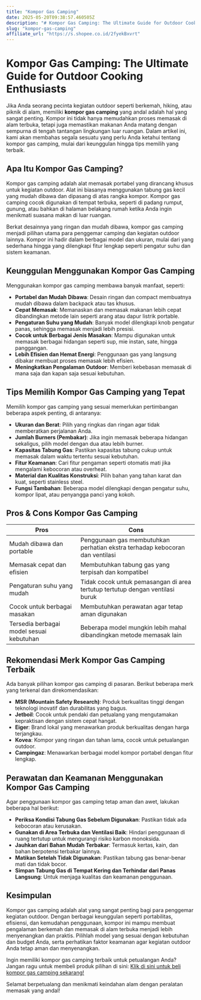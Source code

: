 ```yaml
---
title: "Kompor Gas Camping"
date: 2025-05-20T09:38:57.460505Z
description: "# Kompor Gas Camping: The Ultimate Guide for Outdoor Cooking Enthusiasts..."
slug: "kompor-gas-camping"
affiliate_url: "https://s.shopee.co.id/2fyekBxvrt"
---
```

# Kompor Gas Camping: The Ultimate Guide for Outdoor Cooking Enthusiasts

Jika Anda seorang pecinta kegiatan outdoor seperti berkemah, hiking, atau piknik di alam, memiliki **kompor gas camping** yang andal adalah hal yang sangat penting. Kompor ini tidak hanya memudahkan proses memasak di alam terbuka, tetapi juga memastikan makanan Anda matang dengan sempurna di tengah tantangan lingkungan luar ruangan. Dalam artikel ini, kami akan membahas segala sesuatu yang perlu Anda ketahui tentang kompor gas camping, mulai dari keunggulan hingga tips memilih yang terbaik.

## Apa Itu Kompor Gas Camping?

Kompor gas camping adalah alat memasak portabel yang dirancang khusus untuk kegiatan outdoor. Alat ini biasanya menggunakan tabung gas kecil yang mudah dibawa dan dipasang di atas rangka kompor. Kompor gas camping cocok digunakan di tempat terbuka, seperti di padang rumput, gunung, atau bahkan di halaman belakang rumah ketika Anda ingin menikmati suasana makan di luar ruangan.

Berkat desainnya yang ringan dan mudah dibawa, kompor gas camping menjadi pilihan utama para penggemar camping dan kegiatan outdoor lainnya. Kompor ini hadir dalam berbagai model dan ukuran, mulai dari yang sederhana hingga yang dilengkapi fitur lengkap seperti pengatur suhu dan sistem keamanan.

## Keunggulan Menggunakan Kompor Gas Camping

Menggunakan kompor gas camping membawa banyak manfaat, seperti:

- **Portabel dan Mudah Dibawa**: Desain ringan dan compact membuatnya mudah dibawa dalam backpack atau tas khusus.
- **Cepat Memasak**: Memanaskan dan memasak makanan lebih cepat dibandingkan metode lain seperti arang atau dapur listrik portable.
- **Pengaturan Suhu yang Mudah**: Banyak model dilengkapi knob pengatur panas, sehingga memasak menjadi lebih presisi.
- **Cocok untuk Berbagai Jenis Masakan**: Mampu digunakan untuk memasak berbagai hidangan seperti sup, mie instan, sate, hingga panggangan.
- **Lebih Efisien dan Hemat Energi**: Penggunaan gas yang langsung dibakar membuat proses memasak lebih efisien.
- **Meningkatkan Pengalaman Outdoor**: Memberi kebebasan memasak di mana saja dan kapan saja sesuai kebutuhan.

## Tips Memilih Kompor Gas Camping yang Tepat

Memilih kompor gas camping yang sesuai memerlukan pertimbangan beberapa aspek penting, di antaranya:

- **Ukuran dan Berat**: Pilih yang ringkas dan ringan agar tidak memberatkan perjalanan Anda.
- **Jumlah Burners (Pembakar)**: Jika ingin memasak beberapa hidangan sekaligus, pilih model dengan dua atau lebih burner.
- **Kapasitas Tabung Gas**: Pastikan kapasitas tabung cukup untuk memasak dalam waktu tertentu sesuai kebutuhan.
- **Fitur Keamanan**: Cari fitur pengaman seperti otomatis mati jika mengalami kebocoran atau overheat.
- **Material dan Kualitas Konstruksi**: Pilih bahan yang tahan karat dan kuat, seperti stainless steel.
- **Fungsi Tambahan**: Beberapa model dilengkapi dengan pengatur suhu, kompor lipat, atau penyangga panci yang kokoh.

## Pros & Cons Kompor Gas Camping

| **Pros** | **Cons** |
|------------------------------|------------------------------|
| Mudah dibawa dan portable | Penggunaan gas membutuhkan perhatian ekstra terhadap kebocoran dan ventilasi |
| Memasak cepat dan efisien | Membutuhkan tabung gas yang terpisah dan kompatibel |
| Pengaturan suhu yang mudah | Tidak cocok untuk pemasangan di area tertutup tertutup dengan ventilasi buruk |
| Cocok untuk berbagai masakan | Membutuhkan perawatan agar tetap aman digunakan |
| Tersedia berbagai model sesuai kebutuhan | Beberapa model mungkin lebih mahal dibandingkan metode memasak lain |

## Rekomendasi Merk Kompor Gas Camping Terbaik

Ada banyak pilihan kompor gas camping di pasaran. Berikut beberapa merk yang terkenal dan direkomendasikan:

- **MSR (Mountain Safety Research)**: Produk berkualitas tinggi dengan teknologi inovatif dan durabilitas yang bagus.
- **Jetboil**: Cocok untuk pendaki dan petualang yang mengutamakan kepraktisan dengan sistem cepat hangat.
- **Eiger**: Brand lokal yang menawarkan produk berkualitas dengan harga terjangkau.
- **Kovea**: Kompor yang ringan dan tahan lama, cocok untuk petualangan outdoor.
- **Campingaz**: Menawarkan berbagai model kompor portabel dengan fitur lengkap.

## Perawatan dan Keamanan Menggunakan Kompor Gas Camping

Agar penggunaan kompor gas camping tetap aman dan awet, lakukan beberapa hal berikut:

- **Periksa Kondisi Tabung Gas Sebelum Digunakan**: Pastikan tidak ada kebocoran atau kerusakan.
- **Gunakan di Area Terbuka dan Ventilasi Baik**: Hindari penggunaan di ruang tertutup untuk mengurangi risiko karbon monoksida.
- **Jauhkan dari Bahan Mudah Terbakar**: Termasuk kertas, kain, dan bahan berpotensi terbakar lainnya.
- **Matikan Setelah Tidak Digunakan**: Pastikan tabung gas benar-benar mati dan tidak bocor.
- **Simpan Tabung Gas di Tempat Kering dan Terhindar dari Panas Langsung**: Untuk menjaga kualitas dan keamanan penggunaan.

## Kesimpulan

Kompor gas camping adalah alat yang sangat penting bagi para penggemar kegiatan outdoor. Dengan berbagai keunggulan seperti portabilitas, efisiensi, dan kemudahan penggunaan, kompor ini mampu membuat pengalaman berkemah dan memasak di alam terbuka menjadi lebih menyenangkan dan praktis. Pilihlah model yang sesuai dengan kebutuhan dan budget Anda, serta perhatikan faktor keamanan agar kegiatan outdoor Anda tetap aman dan menyenangkan.

Ingin memiliki kompor gas camping terbaik untuk petualangan Anda? Jangan ragu untuk membeli produk pilihan di sini: [Klik di sini untuk beli kompor gas camping sekarang!](https://s.shopee.co.id/2fyekBxvrt)  

Selamat berpetualang dan menikmati keindahan alam dengan peralatan memasak yang andal!